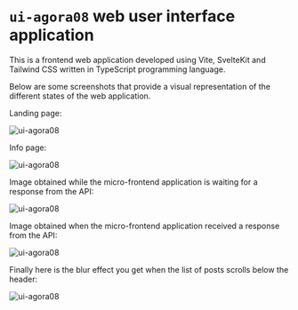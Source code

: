 # `ui-agora08` web user interface application

This is a frontend web application developed using Vite, SvelteKit and Tailwind CSS written in TypeScript programming language.

Below are some screenshots that provide a visual representation of the different states of the web application.

Landing page:

![ui-agora08](./screenshots/screenshot_ui-agora08_mobile_first_landing.png)

Info page:

![ui-agora08](./screenshots/screenshot_ui-agora08_mobile_first_info.png)

Image obtained while the micro-frontend application is waiting for a response from the API:

![ui-agora08](./screenshots/screenshot_ui-agora08_mobile_first_posts_loading.png)

Image obtained when the micro-frontend application received a response from the API:

![ui-agora08](./screenshots/screenshot_ui-agora08_mobile_first_posts_loaded.png)

Finally here is the blur effect you get when the list of posts scrolls below the header:

![ui-agora08](./screenshots/screenshot_ui-agora08_mobile_first_posts_loaded_blur.png)
